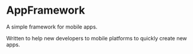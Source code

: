 # AppFramework
A simple framework for mobile apps.

Written to help new developers to mobile platforms to quickly create new apps.
